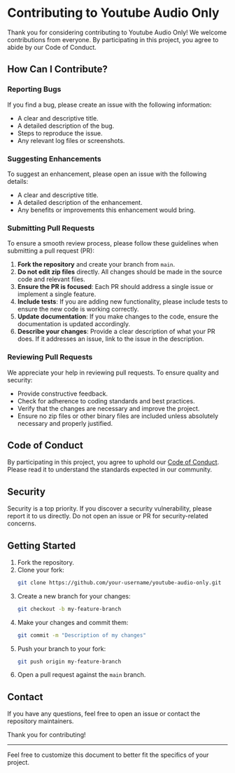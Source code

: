 # Contributing to Youtube Audio Only

Thank you for considering contributing to Youtube Audio Only! We welcome contributions from everyone. By participating in this project, you agree to abide by our Code of Conduct.

## How Can I Contribute?

### Reporting Bugs

If you find a bug, please create an issue with the following information:
- A clear and descriptive title.
- A detailed description of the bug.
- Steps to reproduce the issue.
- Any relevant log files or screenshots.

### Suggesting Enhancements

To suggest an enhancement, please open an issue with the following details:
- A clear and descriptive title.
- A detailed description of the enhancement.
- Any benefits or improvements this enhancement would bring.

### Submitting Pull Requests

To ensure a smooth review process, please follow these guidelines when submitting a pull request (PR):

1. **Fork the repository** and create your branch from `main`.
2. **Do not edit zip files** directly. All changes should be made in the source code and relevant files.
3. **Ensure the PR is focused**: Each PR should address a single issue or implement a single feature.
4. **Include tests**: If you are adding new functionality, please include tests to ensure the new code is working correctly.
5. **Update documentation**: If you make changes to the code, ensure the documentation is updated accordingly.
6. **Describe your changes**: Provide a clear description of what your PR does. If it addresses an issue, link to the issue in the description.

### Reviewing Pull Requests

We appreciate your help in reviewing pull requests. To ensure quality and security:

- Provide constructive feedback.
- Check for adherence to coding standards and best practices.
- Verify that the changes are necessary and improve the project.
- Ensure no zip files or other binary files are included unless absolutely necessary and properly justified.

## Code of Conduct

By participating in this project, you agree to uphold our [Code of Conduct](CODE_OF_CONDUCT.md). Please read it to understand the standards expected in our community.

## Security

Security is a top priority. If you discover a security vulnerability, please report it to us directly. Do not open an issue or PR for security-related concerns.

## Getting Started

1. Fork the repository.
2. Clone your fork:
    ```sh
    git clone https://github.com/your-username/youtube-audio-only.git
    ```
3. Create a new branch for your changes:
    ```sh
    git checkout -b my-feature-branch
    ```
4. Make your changes and commit them:
    ```sh
    git commit -m "Description of my changes"
    ```
5. Push your branch to your fork:
    ```sh
    git push origin my-feature-branch
    ```
6. Open a pull request against the `main` branch.

## Contact

If you have any questions, feel free to open an issue or contact the repository maintainers.

Thank you for contributing!

---

Feel free to customize this document to better fit the specifics of your project.